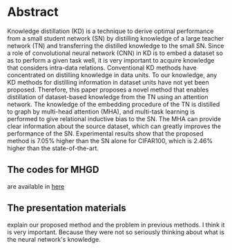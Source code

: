 # Abstract
Knowledge distillation (KD) is a technique to derive optimal performance from a small student network (SN) by distilling knowledge of a large teacher network (TN) and transferring the distilled knowledge to the small SN. Since a role of convolutional neural network (CNN) in KD is to embed a dataset so as to perform a given task well, it is very important to acquire knowledge that considers intra-data relations. Conventional KD methods have concentrated on distilling knowledge in data units. To our knowledge, any KD methods for distilling information in dataset units have not yet been proposed. Therefore, this paper proposes a novel method that enables distillation of dataset-based knowledge from the TN using an attention network. The knowledge of the embedding procedure of the TN is distilled to graph by multi-head attention (MHA), and multi-task learning is performed to give relational inductive bias to the SN. The MHA can provide clear information about the source dataset, which can greatly improves the performance of the SN. Experimental results show that the proposed method is 7.05% higher than the SN alone for CIFAR100, which is 2.46% higher than the state-of-the-art.

## The codes for MHGD
are available in [here](https://github.com/sseung0703/KD_methods_with_TF)

## The presentation materials
explain our proposed method and the problem in previous methods. I think it is very important. Because they were not so seriously thinking about what is the neural network's knowledge.
